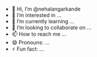 - 👋 Hi, I’m @nehalangarkande
- 👀 I’m interested in ...
- 🌱 I’m currently learning ...
- 💞️ I’m looking to collaborate on ...
- 📫 How to reach me ...
- 😄 Pronouns: ...
- ⚡ Fun fact: ...

<!---
nehalangarkande/nehalangarkande is a ✨ special ✨ repository because its `README.md` (this file) appears on your GitHub profile.
You can click the Preview link to take a look at your changes.
--->
